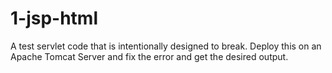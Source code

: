 # 1-jsp-html

A test servlet code that is intentionally designed to break. Deploy this on an Apache Tomcat Server and fix the error and get the desired output.
